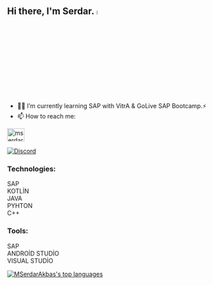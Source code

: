 ## Hi there, I'm Serdar. <a href="https://www.gautamkrishnar.com/"><img src="https://media.giphy.com/media/hvRJCLFzcasrR4ia7z/giphy.gif" width="5%"></a>


- 🌱💬 I’m currently learning SAP with VitrA & GoLive SAP Bootcamp.⚡
- 📫 How to reach me:

<a href="https://linkedin.com/in/mserdarakbas" target="blank"><img align="center" src="https://raw.githubusercontent.com/rahuldkjain/github-profile-readme-generator/master/src/images/icons/Social/linked-in-alt.svg" alt="mserdarakbas" height="30" width="40" /></a>


[![Discord](https://badgen.net/badge/icon/discord?icon=discord&label)](https://discord.com/channels/@serdarAkba%C5%9F#3945)

  ### Technologies:
  
  SAP  
  KOTLİN  
  JAVA  
  PYHTON  
  C++ 
  
  ### Tools:
  
  SAP  
  ANDROİD STUDİO  
  VISUAL STUDİO 
  
  
  [![MSerdarAkbas's top languages](https://github-readme-stats.vercel.app/api/top-langs/?username=MSerdarAkbas&theme=blue-green)](https://github.com/anuraghazra/github-readme-stats)
  
  

